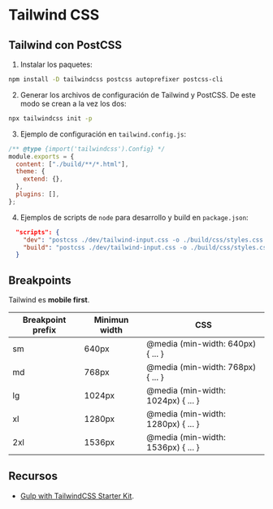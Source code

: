 # Tailwind CSS

## Tailwind con PostCSS

1. Instalar los paquetes:

```bash
npm install -D tailwindcss postcss autoprefixer postcss-cli
```

2. Generar los archivos de configuración de Tailwind y PostCSS. De este modo se crean a la vez los dos:

```bash
npx tailwindcss init -p
```

3. Ejemplo de configuración en `tailwind.config.js`:

```javascript
/** @type {import('tailwindcss').Config} */
module.exports = {
  content: ["./build/**/*.html"],
  theme: {
    extend: {},
  },
  plugins: [],
};
```

4. Ejemplos de scripts de `node` para desarrollo y build en `package.json`:

```json
  "scripts": {
    "dev": "postcss ./dev/tailwind-input.css -o ./build/css/styles.css --watch",
    "build": "postcss ./dev/tailwind-input.css -o ./build/css/styles.css"
  }
```

## Breakpoints

Tailwind es **mobile first**.

| Breakpoint prefix | Minimun width | CSS                                |
| ----------------- | ------------- | ---------------------------------- |
| sm                | 640px         | @media (min-width: 640px) { ... }  |
| md                | 768px         | @media (min-width: 768px) { ... }  |
| lg                | 1024px        | @media (min-width: 1024px) { ... } |
| xl                | 1280px        | @media (min-width: 1280px) { ... } |
| 2xl               | 1536px        | @media (min-width: 1536px) { ... } |

## Recursos

- [Gulp with TailwindCSS Starter Kit](https://github.com/lazymozek/gulp-with-tailwindcss).
